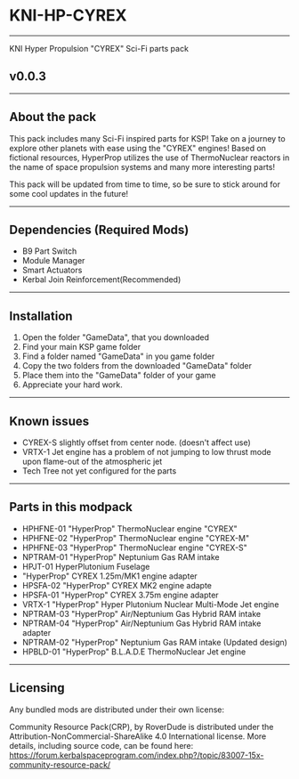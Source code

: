# KNI-HP-CYREX


-------------------------
KNI Hyper Propulsion 
"CYREX" Sci-Fi parts pack

v0.0.3
-------------------------


--------------
About the pack
--------------

This pack includes many Sci-Fi inspired parts for KSP! Take on a journey 
to explore other planets with ease using the "CYREX" engines! Based on
 fictional resources, HyperProp utilizes the use of ThermoNuclear reactors
 in the name of space propulsion systems and many more interesting parts!
 
 This pack will be updated from time to time, so be sure to stick around
 for some cool updates in the future!

------------
Dependencies
(Required Mods)
------------

* B9 Part Switch
* Module Manager
* Smart Actuators
* Kerbal Join Reinforcement(Recommended)

------------
Installation
------------

1. Open the folder "GameData", that you downloaded
2. Find your main KSP game folder
3. Find a folder named "GameData" in you game folder
4. Copy the two folders from the downloaded "GameData" folder
5. Place them into the "GameData" folder of your game
6. Appreciate your hard work.

------------
Known issues
------------

* CYREX-S slightly offset from center node. (doesn't affect use)
* VRTX-1 Jet engine has a problem of not jumping to low thrust mode upon flame-out of the atmospheric jet
* Tech Tree not yet configured for the parts

---------------------
Parts in this modpack
---------------------

* HPHFNE-01 "HyperProp" ThermoNuclear engine "CYREX"
* HPHFNE-02 "HyperProp" ThermoNuclear engine "CYREX-M"
* HPHFNE-03 "HyperProp" ThermoNuclear engine "CYREX-S"
* NPTRAM-01 "HyperProp" Neptunium Gas RAM intake
* HPJT-01 HyperPlutonium Fuselage
* "HyperProp" CYREX 1.25m/MK1 engine adapter
* HPSFA-02 "HyperProp" CYREX MK2 engine adapte
* HPSFA-01 "HyperProp" CYREX 3.75m engine adapter
* VRTX-1 "HyperProp" Hyper Plutonium Nuclear Multi-Mode Jet engine
* NPTRAM-03 "HyperProp" Air/Neptunium Gas Hybrid RAM intake
* NPTRAM-04 "HyperProp" Air/Neptunium Gas Hybrid RAM intake adapter
* NPTRAM-02 "HyperProp" Neptunium Gas RAM intake (Updated design)
* HPBLD-01 "HyperProp" B.L.A.D.E ThermoNuclear Jet engine

---------
Licensing
---------

Any bundled mods are distributed under their own license:

 Community Resource Pack(CRP), by RoverDude is distributed under the 
 Attribution-NonCommercial-ShareAlike 4.0 International license. 
 More details, including source code, can be found here: 
 https://forum.kerbalspaceprogram.com/index.php?/topic/83007-15x-community-resource-pack/
